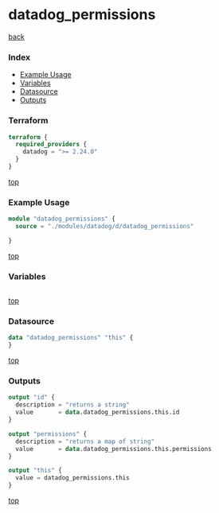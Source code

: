 # datadog_permissions

[back](../datadog.md)

### Index

- [Example Usage](#example-usage)
- [Variables](#variables)
- [Datasource](#datasource)
- [Outputs](#outputs)

### Terraform

```terraform
terraform {
  required_providers {
    datadog = ">= 2.24.0"
  }
}
```

[top](#index)

### Example Usage

```terraform
module "datadog_permissions" {
  source = "./modules/datadog/d/datadog_permissions"

}
```

[top](#index)

### Variables

```terraform
```

[top](#index)

### Datasource

```terraform
data "datadog_permissions" "this" {
}
```

[top](#index)

### Outputs

```terraform
output "id" {
  description = "returns a string"
  value       = data.datadog_permissions.this.id
}

output "permissions" {
  description = "returns a map of string"
  value       = data.datadog_permissions.this.permissions
}

output "this" {
  value = datadog_permissions.this
}
```

[top](#index)